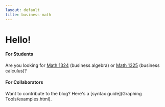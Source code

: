 ```yaml
---
layout: default
title: business-math
---
```


Hello!
===

#### For Students
Are you looking for [Math 1324](1324/00-index.html) (business algebra) or [Math 1325](1325/00-index.html) (business calculus)?

#### For Collaborators
Want to contribute to the blog?  Here's a [syntax guide](Graphing Tools/examples.html).